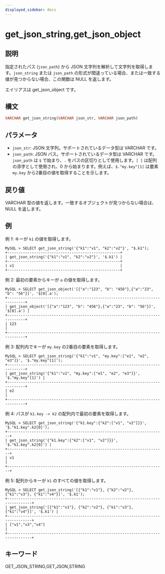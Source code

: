 ```yaml
---
displayed_sidebar: docs
---
```


# get_json_string,get_json_object

## 説明

指定されたパス (`json_path`) から JSON 文字列を解析して文字列を取得します。`json_string` または `json_path` の形式が間違っている場合、または一致する値が見つからない場合、この関数は NULL を返します。

エイリアスは get_json_object です。

## 構文

```Haskell
VARCHAR get_json_string(VARCHAR json_str, VARCHAR json_path)
```

## パラメータ

- `json_str`: JSON 文字列。サポートされているデータ型は VARCHAR です。
- `json_path`: JSON パス。サポートされているデータ型は VARCHAR です。`json_path` は `$` で始まり、`.` をパスの区切りとして使用します。`[ ]` は配列の添字として使用され、0 から始まります。例えば、`$."my.key"[1]` は要素 `my.key` から2番目の値を取得することを示します。

## 戻り値

VARCHAR 型の値を返します。一致するオブジェクトが見つからない場合は、NULL を返します。

## 例

例 1: キーが `k1` の値を取得します。

```Plain Text
MySQL > SELECT get_json_string('{"k1":"v1", "k2":"v2"}', "$.k1");
+---------------------------------------------------+
| get_json_string('{"k1":"v1", "k2":"v2"}', '$.k1') |
+---------------------------------------------------+
| v1                                                |
+---------------------------------------------------+
```

例 2: 最初の要素からキーが `a` の値を取得します。

```Plain Text
MySQL > SELECT get_json_object('[{"a":"123", "b": "456"},{"a":"23", "b": "56"}]', '$[0].a');
+------------------------------------------------------------------------------+
| get_json_object('[{"a":"123", "b": "456"},{"a":"23", "b": "56"}]', '$[0].a') |
+------------------------------------------------------------------------------+
| 123                                                                          |
+------------------------------------------------------------------------------+
```

例 3: 配列内でキーが `my.key` の2番目の要素を取得します。

```Plain Text
MySQL > SELECT get_json_string('{"k1":"v1", "my.key":["e1", "e2", "e3"]}', '$."my.key"[1]');
+------------------------------------------------------------------------------+
| get_json_string('{"k1":"v1", "my.key":["e1", "e2", "e3"]}', '$."my.key"[1]') |
+------------------------------------------------------------------------------+
| e2                                                                           |
+------------------------------------------------------------------------------+
```

例 4: パスが `k1.key -> k2` の配列内で最初の要素を取得します。

```Plain Text
MySQL > SELECT get_json_string('{"k1.key":{"k2":["v1", "v2"]}}', '$."k1.key".k2[0]');
+-----------------------------------------------------------------------+
| get_json_string('{"k1.key":{"k2":["v1", "v2"]}}', '$."k1.key".k2[0]') |
+-----------------------------------------------------------------------+
| v1                                                                    |
+-----------------------------------------------------------------------+
```

例 5: 配列からキーが `k1` のすべての値を取得します。

```Plain Text
MySQL > SELECT get_json_string('[{"k1":"v1"}, {"k2":"v2"}, {"k1":"v3"}, {"k1":"v4"}]', '$.k1');
+---------------------------------------------------------------------------------+
| get_json_string('[{"k1":"v1"}, {"k2":"v2"}, {"k1":"v3"}, {"k1":"v4"}]', '$.k1') |
+---------------------------------------------------------------------------------+
| ["v1","v3","v4"]                                                                |
+---------------------------------------------------------------------------------+
```

## キーワード

GET_JSON_STRING,GET,JSON,STRING